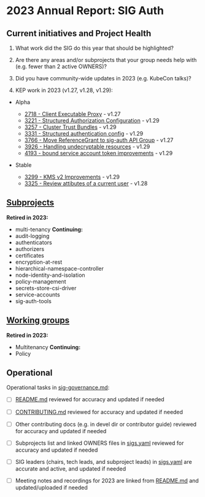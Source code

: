 # 2023 Annual Report: SIG Auth

## Current initiatives and Project Health

1. What work did the SIG do this year that should be highlighted?

<!--
   Some example items that might be worth highlighting:
   - Major KEP advancement
   - Important initiatives that aren't tracked via KEPs
   - Paying down significant tech debt
   - Governance and leadership changes
-->

2. Are there any areas and/or subprojects that your group needs help with (e.g. fewer than 2 active OWNERS)?

<!--
   Note: This list is generated from the KEP metadata in kubernetes/enhancements repository.
      If you find any discrepancy in the generated list here, please check the KEP metadata.
      Please raise an issue in kubernetes/community, if the KEP metadata is correct but the generated list is incorrect.
-->

3. Did you have community-wide updates in 2023 (e.g. KubeCon talks)?

<!--
  Examples include links to email, slides, or recordings.
-->

4. KEP work in 2023 (v1.27, v1.28, v1.29):

  - Alpha
    - [2718 - Client Executable Proxy](https://github.com/kubernetes/enhancements/tree/master/keps/sig-auth/2718-20210511-client-exec-proxy) - v1.27
    - [3221 - Structured Authorization Configuration](https://github.com/kubernetes/enhancements/tree/master/keps/sig-auth/3221-structured-authorization-configuration) - v1.29
    - [3257 - Cluster Trust Bundles](https://github.com/kubernetes/enhancements/tree/master/keps/sig-auth/3257-cluster-trust-bundles) - v1.29
    - [3331 - Structured authentication config](https://github.com/kubernetes/enhancements/tree/master/keps/sig-auth/3331-structured-authentication-configuration) - v1.29
    - [3766 - Move ReferenceGrant to sig-auth API Group](https://github.com/kubernetes/enhancements/tree/master/keps/sig-auth/3766-referencegrant) - v1.27
    - [3926 - Handling undecryptable resources](https://github.com/kubernetes/enhancements/tree/master/keps/sig-auth/3926-handling-undecryptable-resources) - v1.29
    - [4193 - bound service account token improvements](https://github.com/kubernetes/enhancements/tree/master/keps/sig-auth/4193-bound-service-account-token-improvements) - v1.29


  - Stable
    - [3299 - KMS v2 Improvements](https://github.com/kubernetes/enhancements/tree/master/keps/sig-auth/3299-kms-v2-improvements) - v1.29
    - [3325 - Review attibutes of a current user](https://github.com/kubernetes/enhancements/tree/master/keps/sig-auth/3325-self-subject-attributes-review-api) - v1.28

## [Subprojects](https://git.k8s.io/community/sig-auth#subprojects)


**Retired in 2023:**
  - multi-tenancy
**Continuing:**
  - audit-logging
  - authenticators
  - authorizers
  - certificates
  - encryption-at-rest
  - hierarchical-namespace-controller
  - node-identity-and-isolation
  - policy-management
  - secrets-store-csi-driver
  - service-accounts
  - sig-auth-tools

## [Working groups](https://git.k8s.io/community/sig-auth#working-groups)

**Retired in 2023:**
 - Multitenancy
**Continuing:**
 - Policy

## Operational

Operational tasks in [sig-governance.md]:
- [ ] [README.md] reviewed for accuracy and updated if needed
- [ ] [CONTRIBUTING.md] reviewed for accuracy and updated if needed
- [ ] Other contributing docs (e.g. in devel dir or contributor guide) reviewed for accuracy and updated if needed
- [ ] Subprojects list and linked OWNERS files in [sigs.yaml] reviewed for accuracy and updated if needed
- [ ] SIG leaders (chairs, tech leads, and subproject leads) in [sigs.yaml] are accurate and active, and updated if needed
- [ ] Meeting notes and recordings for 2023 are linked from [README.md] and updated/uploaded if needed


[CONTRIBUTING.md]: https://git.k8s.io/community/sig-auth/CONTRIBUTING.md
[sig-governance.md]: https://git.k8s.io/community/committee-steering/governance/sig-governance.md
[README.md]: https://git.k8s.io/community/sig-auth/README.md
[sigs.yaml]: https://git.k8s.io/community/sigs.yaml
[devel]: https://git.k8s.io/community/contributors/devel/README.md
